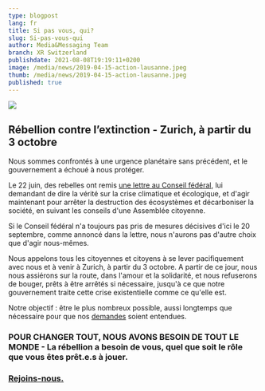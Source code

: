 ```yaml
---
type: blogpost
lang: fr
title: Si pas vous, qui?
slug: Si-pas-vous-qui
author: Media&Messaging Team
branch: XR Switzerland
publishdate: 2021-08-08T19:19:11+0200
image: /media/news/2019-04-15-action-lausanne.jpeg
thumb: /media/news/2019-04-15-action-lausanne.jpeg
published: true
---
```

![](/media/5002eb0a-c267-4dd0-8a67-0ac40c369527.jpeg)

## **Rébellion contre l’extinction - Zurich, à partir du 3 octobre**

Nous sommes confrontés à une urgence planétaire sans précédent, et le gouvernement a échoué à nous protéger.

Le 22 juin, des rebelles ont remis [une lettre au Conseil fédéral](https://act.campax.org/efforts/nous-voulons-vivre-wir-wollen-leben-vogliamo-vivere?fbclid=IwAR0y5B-av8W-VIjbFfcqtcU3OTx1_69YRtUbeiHNW_wYHfTfnnwtLLi7k9A), lui demandant de dire la vérité sur la crise climatique et écologique, et d'agir maintenant pour arrêter la destruction des écosystèmes et décarboniser la société, en suivant les conseils d'une Assemblée citoyenne. 

Si le Conseil fédéral n'a toujours pas pris de mesures décisives d'ici le 20 septembre, comme annoncé dans la lettre, nous n'aurons pas d'autre choix que d'agir nous-mêmes. 

Nous appelons tous les citoyennes et citoyens à se lever pacifiquement avec nous et à venir à Zurich, à partir du 3 octobre. A partir de ce jour, nous nous assiérons sur la route, dans l'amour et la solidarité, et nous refuserons de bouger, prêts à être arrêtés si nécessaire, jusqu'à ce que notre gouvernement traite cette crise existentielle comme ce qu'elle est.

Notre objectif : être le plus nombreux possible, aussi longtemps que nécessaire pour que nos [demandes](https://www.xrebellion.ch/fr/about/3-demands/) soient entendues. 

### **POUR CHANGER TOUT, NOUS AVONS BESOIN DE TOUT LE MONDE -** La rébellion a besoin de vous, quel que soit le rôle que vous êtes prêt.e.s à jouer.

### [Rejoins-nous.](https://actionnetwork.org/forms/the-rebellion-has-begun-join-us)